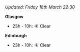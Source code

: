*Updated: Friday 18th March 22:30*

**Glasgow**

* 23h - 10h: :sunny: Clear

**Edinburgh**

* 23h - 10h: :sunny: Clear
